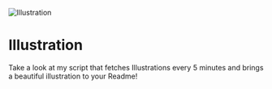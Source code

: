 ![Illustration](https://i.redd.it/hkx9kc6jboqb1.jpg?width=100&height=100)

# Illustration
Take a look at my script that fetches Illustrations every 5 minutes and brings a beautiful illustration to your Readme!